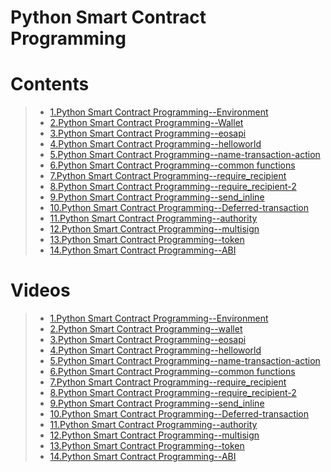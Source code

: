 # Python Smart Contract Programming

# Contents

> - [1.Python Smart Contract Programming--Environment](01.Python-Smart-Contract-Development--Environment.ipynb)
> - [2.Python Smart Contract Programming--Wallet](02.Python-Smart-Contract-Development--Wallet.ipynb)
> - [3.Python Smart Contract Programming--eosapi](03.Python-Smart-Contract-Development--eosapi.ipynb)
> - [4.Python Smart Contract Programming--helloworld](04.Python-Smart-Contract-Development--helloworld.ipynb)
> - [5.Python Smart Contract Programming--name-transaction-action](05.Python-Smart-Contract-Development--name-transaction-action.ipynb)
> - [6.Python Smart Contract Programming--common functions](06.Python-Smart-Contract-Development--Common-functions.ipynb)
> - [7.Python Smart Contract Programming--require_recipient](07.Python-Smart-Contract-Development--require_recipient.ipynb)
> - [8.Python Smart Contract Programming--require_recipient-2](08.Python-Smart-Contract-Development--require_recipient-2.ipynb)
> - [9.Python Smart Contract Programming--send_inline](09.Python-Smart-Contract-Development--send_inline.ipynb)
> - [10.Python Smart Contract Programming--Deferred-transaction](10.Python-Smart-Contract-Development--Deferred-transaction.ipynb)
> - [11.Python Smart Contract Programming--authority](11.Python-Smart-Contract-Development--authority.ipynb)
> - [12.Python Smart Contract Programming--multisign](12.Python-Smart-Contract-Development--multi-sign.ipynb)
> - [13.Python Smart Contract Programming--token](13.Python-Smart-Contract-Development--token.ipynb)
> - [14.Python Smart Contract Programming--ABI](14.Python-Smart-Contract-Development--abi.ipynb)


# Videos

> - [1.Python Smart Contract Programming--Environment](https://www.youtube.com/watch?v=pEj6Mikt7mE&list=PLdU-2LVoFXHS5KSUwTCIya9GAiJ7BRXhf&index=1)
> - [2.Python Smart Contract Programming--wallet](https://www.youtube.com/watch?v=5KxC7gfcDVo&list=PLdU-2LVoFXHS5KSUwTCIya9GAiJ7BRXhf&index=2)
> - [3.Python Smart Contract Programming--eosapi](https://www.youtube.com/watch?v=6cY0l4jn4eo&list=PLdU-2LVoFXHS5KSUwTCIya9GAiJ7BRXhf&index=3)
> - [4.Python Smart Contract Programming--helloworld](https://www.youtube.com/watch?v=K-PO6ZFegfw&list=PLdU-2LVoFXHS5KSUwTCIya9GAiJ7BRXhf&index=4)
> - [5.Python Smart Contract Programming--name-transaction-action](https://www.youtube.com/watch?v=6RuIIx3QRYI&list=PLdU-2LVoFXHS5KSUwTCIya9GAiJ7BRXhf&index=5)
> - [6.Python Smart Contract Programming--common functions](https://www.youtube.com/watch?v=sWftH27Vj-I&list=PLdU-2LVoFXHS5KSUwTCIya9GAiJ7BRXhf&index=6)
> - [7.Python Smart Contract Programming--require_recipient](https://www.youtube.com/watch?v=FZ4X_44UR2M&list=PLdU-2LVoFXHS5KSUwTCIya9GAiJ7BRXhf&index=7)
> - [8.Python Smart Contract Programming--require_recipient-2](https://www.youtube.com/watch?v=dRk2reLqRXE&list=PLdU-2LVoFXHS5KSUwTCIya9GAiJ7BRXhf&index=8)
> - [9.Python Smart Contract Programming--send_inline](https://www.youtube.com/watch?v=v-0O8PMONS0&list=PLdU-2LVoFXHS5KSUwTCIya9GAiJ7BRXhf&index=9)
> - [10.Python Smart Contract Programming--Deferred-transaction](https://www.youtube.com/watch?v=FnRRrez8wAI&list=PLdU-2LVoFXHS5KSUwTCIya9GAiJ7BRXhf&index=10)
> - [11.Python Smart Contract Programming--authority](https://www.youtube.com/watch?v=zbFsOWpGYRg&list=PLdU-2LVoFXHS5KSUwTCIya9GAiJ7BRXhf&index=11)
> - [12.Python Smart Contract Programming--multisign](https://www.youtube.com/watch?v=pcLRkzgY23U&list=PLdU-2LVoFXHS5KSUwTCIya9GAiJ7BRXhf&index=12)
> - [13.Python Smart Contract Programming--token](https://www.youtube.com/watch?v=8p4KTk8WYx0&list=PLdU-2LVoFXHS5KSUwTCIya9GAiJ7BRXhf&index=13)
> - [14.Python Smart Contract Programming--ABI](https://www.youtube.com/watch?v=xLqy2ow4JrY&list=PLdU-2LVoFXHS5KSUwTCIya9GAiJ7BRXhf&index=14)

